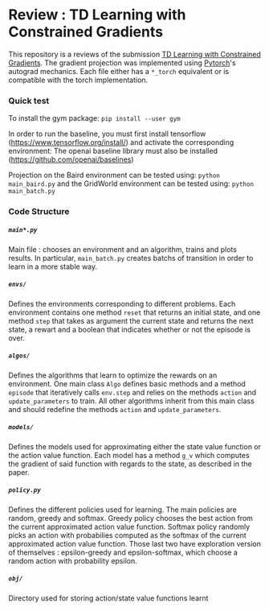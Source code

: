 # Review : TD Learning with Constrained Gradients

This repository is a reviews of the submission <a href="https://openreview.net/pdf?id=Bk-ofQZRb">TD Learning with Constrained Gradients</a>. The gradient projection was implemented using <a href="http://pytorch.org/">Pytorch</a>'s autograd mechanics. Each file either has a `*_torch` equivalent or is compatible with the torch implementation. 

### Quick test

To install the gym package:
`pip install --user gym`

In order to run the baseline, you must first install tensorflow (https://www.tensorflow.org/install/) and activate the corresponding environment: 
The openai baseline library must also be installed (https://github.com/openai/baselines)

Projection on the Baird environment can be tested using:
`python main_baird.py`
and the GridWorld environment can be tested using:
`python main_batch.py`

### Code Structure

##### `main*.py`
Main file : chooses an environment and an algorithm, trains and plots results. In particular, `main_batch.py` creates batchs of transition in order to learn in a more stable way.

##### `envs/`
Defines the environments corresponding to different problems. Each environment contains one method `reset` that returns an initial state, and one method `step` that takes as argument the current state and returns the next state, a rewart and a boolean that indicates whether or not the episode is over.

##### `algos/`
Defines the algorithms that learn to optimize the rewards on an environment. One main class `Algo` defines basic methods and a method `episode` that iteratively calls `env.step` and relies on the methods `action` and `update_parameters` to train. All other algorithms inherit from this main class and should redefine the methods `action` and `update_parameters`.

##### `models/`
Defines the models used for approximating either the state value function or the action value function. Each model has a method `g_v` which computes the gradient of said function with regards to the state, as described in the paper.

##### `policy.py`
Defines the different policies used for learning. The main policies are random, greedy and softmax. Greedy policy chooses the best action from the current approximated action value function. Softmax policy randomly picks an action with probabilies computed as the softmax of the current approximated action value function. Those last two have exploration version of themselves : epsilon-greedy and epsilon-softmax, which choose a random action with probability epsilon.

##### `obj/`
Directory used for storing action/state value functions learnt
